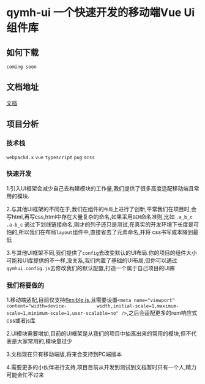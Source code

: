 # qymh-ui 一个快速开发的移动端Vue Ui 组件库

## 如何下载

`coming soon`

## 文档地址

[文档](https://qymh.github.io/qymh-ui/#/)

## 项目分析

### 技术栈

  `webpack4.x` `vue` `typescript` `pug` `scss`
  
### 快速开发

  1.引入UI框架会减少自己去构建模块的工作量,我们提供了很多高度适配移动端且常用的模块.
  
  2.与其他UI框架的不同在于,我们在组件的`布局`上进行了创新,平常我们在项目时,会写html,再写css,html中存在大量复杂的命名,如果采用`BEM`命名准则,比如         `.a_b_c` `.a-b_c` 通过下划线链接命名,刚才的列子还只是测试,在真实的开发环境下长度是可怕的,所以我们在布局`layout`组件中,直接省去了元素命名,并将
  css书写成本降到最低
  
  3.与其他UI框架不同,我们提供了`config`去改变默认的UI布局.你的项目的组件大小可能和UI库提供的不一样,没关系,我们内置了基础的UI布局,但你可以通过           `qymhui.config.js`去修改我们的默认配置,打造一个属于自己项目的UI库
  
### 我们将要做的  

  1.移动端适配,目前仅支持[flexible.js](https://github.com/amfe/lib-flexible),且需要设置`<meta name="viewport" content="width=device-           width,initial-scale=1,maximum-scale=1,minimum-scale=1,user-scalable=no" />`,之后会适配更多的rem响应式css或者js库
  
  2.UI模块需要增加,目前的UI框架是从我们的项目中抽离出来的常用的模块,但不代表是大家常用的,模块量过少
  
  3.文档现在只有移动端版,将来会支持到PC端版本
  
  4.需要更多的小伙伴进行支持,项目目前从开发到测试到文档暂时只有一个人,精力可能会忙不过来

